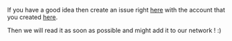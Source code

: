 If you have a good idea then create an issue right [here](https://github.com/FlintcraftedMC/Ideas/issues) with the account that you created [here](https://github.com/join).

Then we will read it as soon as possible and might add it to our network ! :)
